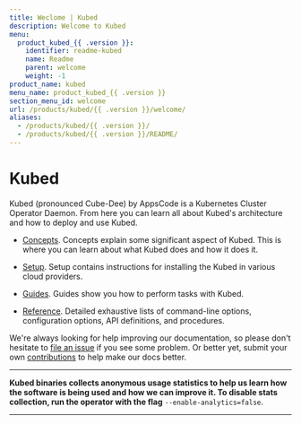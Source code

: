 ```yaml
---
title: Weclome | Kubed
description: Welcome to Kubed
menu:
  product_kubed_{{ .version }}:
    identifier: readme-kubed
    name: Readme
    parent: welcome
    weight: -1
product_name: kubed
menu_name: product_kubed_{{ .version }}
section_menu_id: welcome
url: /products/kubed/{{ .version }}/welcome/
aliases:
  - /products/kubed/{{ .version }}/
  - /products/kubed/{{ .version }}/README/
---
```


# Kubed
Kubed (pronounced Cube-Dee) by AppsCode is a Kubernetes Cluster Operator Daemon. From here you can learn all about Kubed's architecture and how to deploy and use Kubed.

- [Concepts](/docs/concepts/). Concepts explain some significant aspect of Kubed. This is where you can learn about what Kubed does and how it does it.

- [Setup](/docs/setup/). Setup contains instructions for installing
  the Kubed in various cloud providers.

- [Guides](/docs/guides/). Guides show you how to perform tasks with Kubed.

- [Reference](/docs/reference/). Detailed exhaustive lists of
command-line options, configuration options, API definitions, and procedures.

We're always looking for help improving our documentation, so please don't hesitate to [file an issue](https://github.com/kubeops-tools/kubed/issues/new) if you see some problem. Or better yet, submit your own [contributions](/docs/CONTRIBUTING.md) to help
make our docs better.

---

**Kubed binaries collects anonymous usage statistics to help us learn how the software is being used and how we can improve it. To disable stats collection, run the operator with the flag** `--enable-analytics=false`.

---
